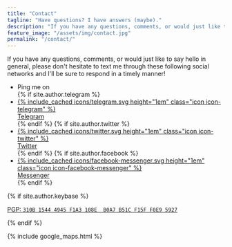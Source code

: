 ```yaml
---
title: "Contact"
tagline: "Have questions? I have answers (maybe)."
description: "If you have any questions, comments, or would just like to say hello in general, please don't hesitate to text me!"
feature_image: "/assets/img/contact.jpg"
permalink: "/contact/"
---
```


If you have any questions, comments, or would just like to say hello in general, please don't hesitate to text me through these following social networks and I'll be sure to respond in a timely manner!

<ul class="social-links social-links--contact">
  <li class="social-links--contact-lead">Ping me on</li>
  {% if site.author.telegram %}
  <li>
    <a rel="me" href="https://t.me/{{ site.author.telegram }}">
      {% include_cached icons/telegram.svg height="1em" class="icon icon-telegram" %}
      <br />
      <span class="label">Telegram</span>
    </a>
  </li>
  {% endif %}
  {% if site.author.twitter %}
  <li>
    <a rel="me" href="https://twitter.com/{{ site.author.twitter }}">
      {% include_cached icons/twitter.svg height="1em" class="icon icon-twitter" %}
      <br />
      <span class="label">Twitter</span>
    </a>
  </li>
  {% endif %}
  {% if site.author.facebook %}
  <li>
    <a rel="me" href="https://m.me/{{ site.author.facebook }}">
      {% include_cached icons/facebook-messenger.svg height="1em" class="icon icon-facebook-messenger" %}
      <br />
      <span class="label">Messenger</span>
    </a>
  </li>
  {% endif %}
</ul>

{% if site.author.keybase %}

<p class="pgp-key pgp-key--contact">
  <a href="https://keybase.io/{{ site.author.keybase }}/key.asc">
    PGP: <code>310B 1544 4945 F1A3 108E  B0A7 B51C F15F F0E9 5927</code>
  </a>
</p>
{% endif %}

{% include google_maps.html %}
